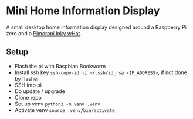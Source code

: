 # Mini Home Information Display

A small desktop home information display designed around a Raspberry Pi zero and a [Pimoroni Inky wHat](https://shop.pimoroni.com/products/inky-what?variant=21214020436051).

## Setup

- Flash the pi with Raspbian Bookworm
- Install ssh key ```ssh-copy-id -i ~/.ssh/id_rsa <IP_ADDRESS>```, if not done by flasher
- SSH into pi
- Do update / upgrade
- Clone repo
- Set up venv ```python3 -m venv .venv```
- Activate venv ```source .venv/bin/activate```
